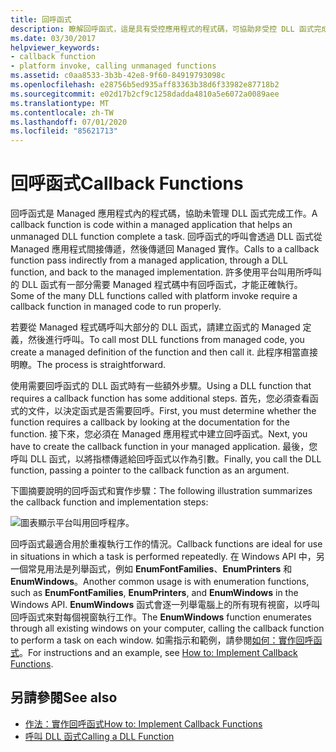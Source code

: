 ```yaml
---
title: 回呼函式
description: 瞭解回呼函式，這是具有受控應用程式的程式碼，可協助非受控 DLL 函式完成工作。
ms.date: 03/30/2017
helpviewer_keywords:
- callback function
- platform invoke, calling unmanaged functions
ms.assetid: c0aa8533-3b3b-42e8-9f60-84919793098c
ms.openlocfilehash: e28756b5ed935aff83363b38d6f33982e87718b2
ms.sourcegitcommit: e02d17b2cf9c1258dadda4810a5e6072a0089aee
ms.translationtype: MT
ms.contentlocale: zh-TW
ms.lasthandoff: 07/01/2020
ms.locfileid: "85621713"
---
```

# <a name="callback-functions"></a><span data-ttu-id="55996-103">回呼函式</span><span class="sxs-lookup"><span data-stu-id="55996-103">Callback Functions</span></span>
<span data-ttu-id="55996-104">回呼函式是 Managed 應用程式內的程式碼，協助未管理 DLL 函式完成工作。</span><span class="sxs-lookup"><span data-stu-id="55996-104">A callback function is code within a managed application that helps an unmanaged DLL function complete a task.</span></span> <span data-ttu-id="55996-105">回呼函式的呼叫會透過 DLL 函式從 Managed 應用程式間接傳遞，然後傳遞回 Managed 實作。</span><span class="sxs-lookup"><span data-stu-id="55996-105">Calls to a callback function pass indirectly from a managed application, through a DLL function, and back to the managed implementation.</span></span> <span data-ttu-id="55996-106">許多使用平台叫用所呼叫的 DLL 函式有一部分需要 Managed 程式碼中有回呼函式，才能正確執行。</span><span class="sxs-lookup"><span data-stu-id="55996-106">Some of the many DLL functions called with platform invoke require a callback function in managed code to run properly.</span></span>  
  
 <span data-ttu-id="55996-107">若要從 Managed 程式碼呼叫大部分的 DLL 函式，請建立函式的 Managed 定義，然後進行呼叫。</span><span class="sxs-lookup"><span data-stu-id="55996-107">To call most DLL functions from managed code, you create a managed definition of the function and then call it.</span></span> <span data-ttu-id="55996-108">此程序相當直接明瞭。</span><span class="sxs-lookup"><span data-stu-id="55996-108">The process is straightforward.</span></span>  
  
 <span data-ttu-id="55996-109">使用需要回呼函式的 DLL 函式時有一些額外步驟。</span><span class="sxs-lookup"><span data-stu-id="55996-109">Using a DLL function that requires a callback function has some additional steps.</span></span> <span data-ttu-id="55996-110">首先，您必須查看函式的文件，以決定函式是否需要回呼。</span><span class="sxs-lookup"><span data-stu-id="55996-110">First, you must determine whether the function requires a callback by looking at the documentation for the function.</span></span> <span data-ttu-id="55996-111">接下來，您必須在 Managed 應用程式中建立回呼函式。</span><span class="sxs-lookup"><span data-stu-id="55996-111">Next, you have to create the callback function in your managed application.</span></span> <span data-ttu-id="55996-112">最後，您呼叫 DLL 函式，以將指標傳遞給回呼函式以作為引數。</span><span class="sxs-lookup"><span data-stu-id="55996-112">Finally, you call the DLL function, passing a pointer to the callback function as an argument.</span></span>

 <span data-ttu-id="55996-113">下圖摘要說明的回呼函式和實作步驟：</span><span class="sxs-lookup"><span data-stu-id="55996-113">The following illustration summarizes the callback function and implementation steps:</span></span>  
  
 ![圖表顯示平台叫用回呼程序。](./media/callback-functions/platform-invoke-callback-process.gif)  
  
 <span data-ttu-id="55996-115">回呼函式最適合用於重複執行工作的情況。</span><span class="sxs-lookup"><span data-stu-id="55996-115">Callback functions are ideal for use in situations in which a task is performed repeatedly.</span></span> <span data-ttu-id="55996-116">在 Windows API 中，另一個常見用法是列舉函式，例如 **EnumFontFamilies**、**EnumPrinters** 和 **EnumWindows**。</span><span class="sxs-lookup"><span data-stu-id="55996-116">Another common usage is with enumeration functions, such as **EnumFontFamilies**, **EnumPrinters**, and **EnumWindows** in the Windows API.</span></span> <span data-ttu-id="55996-117">**EnumWindows** 函式會逐一列舉電腦上的所有現有視窗，以呼叫回呼函式來對每個視窗執行工作。</span><span class="sxs-lookup"><span data-stu-id="55996-117">The **EnumWindows** function enumerates through all existing windows on your computer, calling the callback function to perform a task on each window.</span></span> <span data-ttu-id="55996-118">如需指示和範例，請參閱[如何：實作回呼函式](how-to-implement-callback-functions.md)。</span><span class="sxs-lookup"><span data-stu-id="55996-118">For instructions and an example, see [How to: Implement Callback Functions](how-to-implement-callback-functions.md).</span></span>  
  
## <a name="see-also"></a><span data-ttu-id="55996-119">另請參閱</span><span class="sxs-lookup"><span data-stu-id="55996-119">See also</span></span>

- [<span data-ttu-id="55996-120">作法：實作回呼函式</span><span class="sxs-lookup"><span data-stu-id="55996-120">How to: Implement Callback Functions</span></span>](how-to-implement-callback-functions.md)
- [<span data-ttu-id="55996-121">呼叫 DLL 函式</span><span class="sxs-lookup"><span data-stu-id="55996-121">Calling a DLL Function</span></span>](calling-a-dll-function.md)
